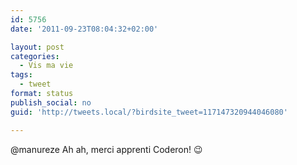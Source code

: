 ```yaml
---
id: 5756
date: '2011-09-23T08:04:32+02:00'

layout: post
categories:
  - Vis ma vie
tags:
  - tweet
format: status
publish_social: no
guid: 'http://tweets.local/?birdsite_tweet=117147320944046080'

---
```


@manureze Ah ah, merci apprenti Coderon! 😉